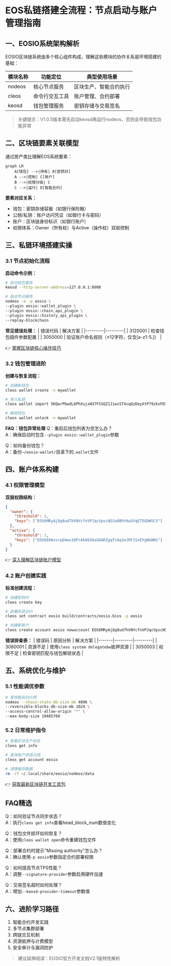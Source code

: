 # EOS私链搭建全流程：节点启动与账户管理指南

## 一、EOSIO系统架构解析

EOSIO区块链系统由多个核心组件构成，理解这些模块的协作关系是环境搭建的基础：

| 模块名称 | 功能定位 | 典型使用场景 |
|---------|---------|-------------|
| nodeos | 核心节点服务 | 区块生产、智能合约执行 |
| cleos | 命令行交互工具 | 账户管理、合约部署 |
| keosd | 钱包管理服务 | 密钥存储与交易签名 |

> 关键提示：V1.0.5版本需先启动keosd再运行nodeos，否则会导致钱包功能异常

## 二、区块链要素关联模型

通过房产类比理解EOS系统要素：

```mermaid
graph LR
    A[钱包] -->|持有| B[密钥对]
    A -->|控制| C[账户]
    B -->|权限分级| C
    C -->|运行| D[智能合约]
```

**要素对应关系：**
- 钱包：密钥存储容器（如银行保险箱）
- 公钥/私钥：账户访问凭证（如银行卡与密码）
- 账户：区块链身份标识（如银行账户）
- 权限体系：Owner（所有权）与Active（操作权）双层控制

## 三、私链环境搭建实操

### 3.1 节点初始化流程

**启动命令示例：**
```bash
# 启动钱包服务
keosd --http-server-address=127.0.0.1:8900

# 启动节点服务
nodeos -e -p eosio \
--plugin eosio::wallet_plugin \
--plugin eosio::chain_api_plugin \
--plugin eosio::history_api_plugin \
--replay-blockchain
```

**常见错误处理：**
| 错误代码 | 解决方案 |
|---------|---------|
| 3120001 | 检查钱包插件参数配置 |
| 3050000 | 验证账户命名规则（≤12字符，仅含[a-z1-5.]） |

👉 [掌握区块链核心操作技巧](https://bit.ly/okx_welcome)

### 3.2 钱包管理进阶

**创建与恢复流程：**
```bash
# 创建新钱包
cleos wallet create -n mywallet

# 导入私钥
cleos wallet import 5KQwrPbwdL6PhXujxW37FSSQZ1JiwsST4cqQzDeyXtP79zkvFD3 -n mywallet

# 解锁钱包
cleos wallet unlock -n mywallet
```

**FAQ：钱包异常处理**
Q：重启后钱包列表为空怎么办？  
A：确保启动时包含`--plugin eosio::wallet_plugin`参数

Q：如何备份钱包？  
A：备份`~/eosio-wallet/`目录下的`.wallet`文件

## 四、账户体系构建

### 4.1 权限管理模型

**双层权限结构：**
```json
{
  "owner": {
    "threshold": 1,
    "keys": ["EOS6MRyAjQq8ud7hVNYcfnVPJqcVpscN5So8BhtHuGYqET5GDW5CV"]
  },
  "active": {
    "threshold": 1,
    "keys": ["EOS6EHAzvrpQ4wo1BPcAk86X6aGDARZgqTcAq1mJRF1SxEYgNGWN1"]
  }
}
```

👉 [深入理解区块链账户模型](https://bit.ly/okx_welcome)

### 4.2 账户创建实践

**标准创建流程：**
```bash
# 创建密钥对
cleos create key

# 部署系统合约
cleos set contract eosio build/contracts/eosio.bios -p eosio

# 创建新账户
cleos create account eosio newaccount EOS6MRyAjQq8ud7hVNYcfnVPJqcVpscN5So8BhtHuGYqET5GDW5CV EOS6EHAzvrpQ4wo1BPcAk86X6aGDARZgqTcAq1mJRF1SxEYgNGWN1
```

**错误排查表：**
| 错误码 | 原因分析 | 解决方案 |
|-------|---------|---------|
| 3080001 | 资源不足 | 使用`cleos system delegatebw`抵押资源 |
| 3050003 | 权限不足 | 检查密钥匹配与钱包解锁状态 |

## 五、系统优化与维护

### 5.1 性能调优参数
```bash
# 高性能启动示例
nodeos --chain-state-db-size-mb 4096 \
--reversible-blocks-db-size-mb 1024 \
--access-control-allow-origin "*" \
--max-body-size 10485760
```

### 5.2 日常维护指令
```bash
# 查看区块生产状态
cleos get info

# 查询账户资源占用
cleos get account eosio

# 清理缓存数据
rm -rf ~/.local/share/eosio/nodeos/data
```

👉 [获取最新区块链开发工具包](https://bit.ly/okx_welcome)

## FAQ精选

Q：如何验证节点同步状态？  
A：执行`cleos get info`查看head_block_num数值变化

Q：钱包文件损坏如何恢复？  
A：使用`cleos wallet open`命令重建钱包文件

Q：部署合约时提示"Missing authority"怎么办？  
A：确认使用`-p eosio`参数指定合约部署权限

Q：如何提高节点TPS性能？  
A：调整`--signature-provider`参数启用硬件加速

Q：交易签名超时如何处理？  
A：增加`--keosd-provider-timeout`参数值

## 六、进阶学习路径

1. 智能合约开发实践
2. 多节点集群部署
3. 跨链交互机制
4. 资源抵押与计费模型
5. 安全审计与漏洞防护

> 建议延伸阅读：EOSIO官方开发文档V2.1版特性解析
